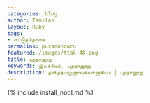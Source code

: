 ```yaml
---    
categories: blog    
author: Tamilan  
layout: Ruby  
tags:  
- எட்டுத்தொகை 
permalink: purananooru
featured: /images/ttak-48.png  
title: புறநானூறு
keywords: இலக்கியம், புறநானூறு
description: தனித்தமிழ்ஞாலக்களஞ்சியம் | புறநானூறு
--- 
```


{% include install_nool.md %}
